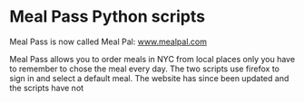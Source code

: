 # Meal Pass Python scripts

Meal Pass is now called Meal Pal: www.mealpal.com

Meal Pass allows you to order meals in NYC from local places only you have to remember to chose the meal every day.
The two scripts use firefox to sign in and select a default meal. The website has since been updated and the scripts have not
